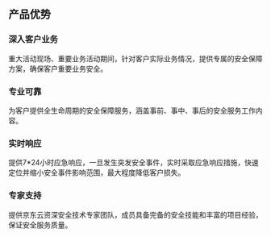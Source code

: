 ## 产品优势

### 深入客户业务

  重大活动现场、重要业务活动期间，针对客户实际业务情况，提供专属的安全保障方案，确保客户重要业务安全。

### 专业可靠

  为客户提供全生命周期的安全保障服务，涵盖事前、事中、事后的安全服务工作内容。

### 实时响应

  提供7*24小时应急响应，一旦发生突发安全事件，实时采取应急响应措施，快速定位并缩小安全事件影响范围，最大程度降低客户损失。

### 专家支持

  提供京东云资深安全技术专家团队，成员具备完备的安全技能和丰富的项目经验，保证安全服务质量。

